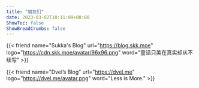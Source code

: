 ```yaml
---
title: "朋友们"
date: 2023-03-02T10:11:09+08:00
ShowToc: false
ShowBreadCrumbs: false
---
```



{{< friend name="Sukka's Blog" url="https://blog.skk.moe" logo="https://cdn.skk.moe/avatar/96x96.png" word="童话只美在真实却从不续写" >}}

{{< friend name="Dvel’s Blog" url="https://dvel.me" logo="https://dvel.me/avatar.png" word="Less is More." >}}